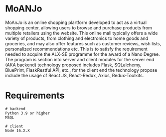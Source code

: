 # MoANJo

MoAnJo is an online shopping plartform developed to act as a virtual shopping center, allowing users to browse and purchase products from multiple retailers using the website. This online mall typically offers a wide variety of products, from clothing and electronics to home goods and groceries, and may also offer features such as customer reviews, wish lists, personalized recommendations etc. 
This is to satisfy the requirement needed to acquire the ALX-SE programme for the award of a Nano Degree.
The program is section into server and client modules for the server end (AKA backend) technology proposed includes Flask, SQLalchemy, BluePrint, FlaskRestful API, etc., for the client end the technology propose include the usage of React JS, React-Redux, Axios, Redux-Toolkits.

# Requirements

```
# backend
Python 3.9 or higher
MSQL
```

```
# client
Node 16.X.X
```

